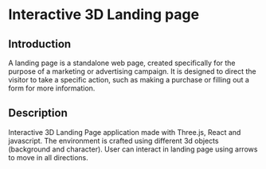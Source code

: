 # Interactive 3D Landing page

## Introduction
A landing page is a standalone web page, created specifically for the purpose of a marketing or advertising campaign. It is designed to direct the visitor to take a specific action, such as making a purchase or filling out a form for more information. 
## Description 
Interactive 3D Landing Page application made with Three.js, React and javascript. The environment is crafted using different 3d objects (background and character). User can interact in landing page using arrows to move in all directions.
